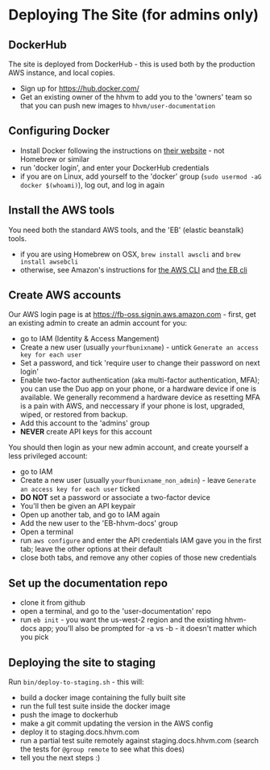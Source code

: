# Deploying The Site (for admins only)

## DockerHub

The site is deployed from DockerHub - this is used both by the production AWS instance, and local copies.

 - Sign up for https://hub.docker.com/
 - Get an existing owner of the hhvm to add you to the 'owners' team so that you can push new images to `hhvm/user-documentation`

## Configuring Docker

  - Install Docker following the instructions on [their website](https://www.docker.com/products/overview) - not Homebrew or similar
  - run 'docker login', and enter your DockerHub credentials
  - if you are on Linux, add yourself to the 'docker' group (`sudo usermod -aG docker $(whoami)`), log out, and log in again

## Install the AWS tools

You need both the standard AWS tools, and the 'EB' (elastic beanstalk) tools.

 - if you are using Homebrew on OSX, `brew install awscli` and `brew install awsebcli`
 - otherwise, see Amazon's instructions for [the AWS CLI](http://docs.aws.amazon.com/cli/latest/userguide/installing.html) and [the EB cli](http://docs.aws.amazon.com/elasticbeanstalk/latest/dg/eb-cli3-install.html)

## Create AWS accounts

Our AWS login page is at https://fb-oss.signin.aws.amazon.com - first, get an existing admin to create an admin account for you:

 - go to IAM (Identity & Access Mangement)
 - Create a new user (usually `yourfbunixname`) - untick `Generate an access key for each user`
 - Set a password, and tick 'require user to change their password on next login'
 - Enable two-factor authentication (aka multi-factor authentication, MFA); you can use the Duo app on your phone, or a hardware device if one is available. We generally recommend a hardware device as resetting MFA is a pain with AWS, and neccessary if your phone is lost, upgraded, wiped, or restored from backup.
 - Add this account to the 'admins' group
 - **NEVER** create API keys for this account

You should then login as your new admin account, and create yourself a less privileged account:

 - go to IAM
 - Create a new user (usually `yourfbunixname_non_admin`) - leave `Generate an access key for each user` ticked
 - **DO NOT** set a password or associate a two-factor device
 - You'll then be given an API keypair
 - Open up another tab, and go to IAM again
 - Add the new user to the 'EB-hhvm-docs' group
 - Open a terminal
 - run `aws configure` and enter the API credentials IAM gave you in the first tab; leave the other options at their default
 - close both tabs, and remove any other copies of those new credentials

## Set up the documentation repo

 - clone it from github
 - open a terminal, and go to the 'user-documentation' repo
 - run `eb init` - you want the us-west-2 region and the existing hhvm-docs app; you'll also be prompted for -a vs -b - it doesn't matter which you pick

## Deploying the site to staging

Run `bin/deploy-to-staging.sh` - this will:

 - build a docker image containing the fully built site
 - run the full test suite inside the docker image
 - push the image to dockerhub
 - make a git commit updating the version in the AWS config
 - deploy it to staging.docs.hhvm.com
 - run a partial test suite remotely against staging.docs.hhvm.com (search the tests for `@group remote` to see what this does)
 - tell you the next steps :)
